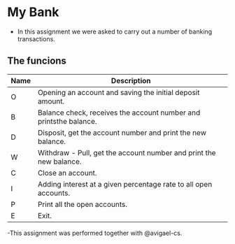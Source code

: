#  My Bank
-  In this assignment we were asked to carry out a number of banking transactions.
## The funcions
| Name | Description |
|--|--|
|  O| Opening an account and saving the initial deposit amount. |
|  B| Balance check, receives the account number and printsthe balance.|
|  D| Disposit, get the account number and print the new balance.|
|  W| Withdraw - Pull, get the account number and print the new balance.|
|  C|Close an account.|
|  I| Adding interest at a given percentage rate to all open accounts.|
|  P| Print all the open accounts.|
|  E| Exit. |



-This assignment was performed together with @avigael-cs.
